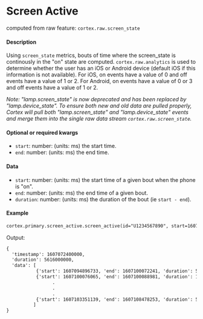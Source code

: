 # Screen Active

computed from raw feature: `cortex.raw.screen_state`

#### Description

Using `screen_state` metrics, bouts of time where the screen_state is continously in the "on" state are computed. `cortex.raw.analytics` is used to determine whether the user has an iOS or Android device (default iOS if this information is not available). For iOS, on events have a value of 0 and off events have a value of 1 or 2. For Android, on events have a value of 0 or 3 and off events have a value of 1 or 2.

_Note: "lamp.screen_state" is now deprecated and has been replaced by "lamp.device_state". To ensure both new and old data are pulled properly, Cortex will pull both "lamp.screen_state" and "lamp.device_state" events and merge them into the single raw data stream `cortex.raw.screen_state`._

#### Optional or required kwargs

- `start`: number: (units: ms) the start time.
- `end`: number: (units: ms) the end time.

#### Data

- `start`: number: (units: ms) the start time of a given bout when the phone is "on".
- `end`: number: (units: ms) the end time of a given bout.
- `duration`: number: (units: ms) the duration of the bout (ie `start - end`).

#### Example

```markdown
cortex.primary.screen_active.screen_active(id="U1234567890", start=1607072400000, end=cortex.now())
```
Output:
```markdown
{
  'timestamp': 1607072400000,
  'duration': 5616000000,
  'data': [
           {'start': 1607094896733, 'end': 1607100072241, 'duration': 5175508},
           {'start': 1607100076065, 'end': 1607100088981, 'duration': 12916},
                 .
                 .
                 .
           {'start': 1607103351139, 'end': 1607108478253, 'duration': 5127114}
          ]
}
```

